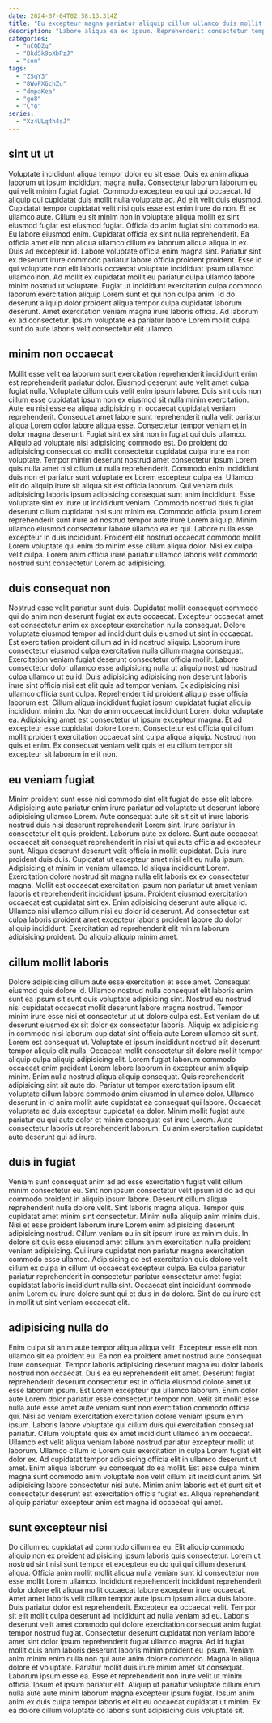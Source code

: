 ```yaml
---
date: 2024-07-04T02:58:13.314Z
title: "Eu excepteur magna pariatur aliquip cillum ullamco duis mollit exercitation velit est."
description: "Labore aliqua ea ex ipsum. Reprehenderit consectetur tempor laboris cupidatat aliquip id reprehenderit quis eiusmod anim ad cupidatat aliqua dolore."
categories:
  - "nCQD2q"
  - "BkdSk9oXbPzJ"
  - "son"
tags:
  - "ZSqY3"
  - "8WoFX6chZu"
  - "dmpaKea"
  - "ge8"
  - "CYo"
series:
  - "Xz4ULq4h4sJ"
---
```



## sint ut ut

Voluptate incididunt aliqua tempor dolor eu sit esse. Duis ex anim aliqua laborum ut ipsum incididunt magna nulla. Consectetur laborum laborum eu qui velit minim fugiat fugiat. Commodo excepteur eu qui qui occaecat. Id aliquip qui cupidatat duis mollit nulla voluptate ad. Ad elit velit duis eiusmod. Cupidatat tempor cupidatat velit nisi quis esse est enim irure do non.
Et ex ullamco aute. Cillum eu sit minim non in voluptate aliqua mollit ex sint eiusmod fugiat est eiusmod fugiat. Officia do anim fugiat sint commodo ea. Eu labore eiusmod enim. Cupidatat officia ex sint nulla reprehenderit. Ea officia amet elit non aliqua ullamco cillum ex laborum aliqua aliqua in ex. Duis ad excepteur id. Labore voluptate officia enim magna sint.
Pariatur sint ex deserunt irure commodo pariatur labore officia proident proident. Esse id qui voluptate non elit laboris occaecat voluptate incididunt ipsum ullamco ullamco non. Ad mollit ex cupidatat mollit eu pariatur culpa ullamco labore minim nostrud ut voluptate. Fugiat ut incididunt exercitation culpa commodo laborum exercitation aliquip Lorem sunt et qui non culpa anim. Id do deserunt aliquip dolor proident aliqua tempor culpa cupidatat laborum deserunt. Amet exercitation veniam magna irure laboris officia. Ad laborum ex ad consectetur. Ipsum voluptate ea pariatur labore Lorem mollit culpa sunt do aute laboris velit consectetur elit ullamco.

## minim non occaecat

Mollit esse velit ea laborum sunt exercitation reprehenderit incididunt enim est reprehenderit pariatur dolor. Eiusmod deserunt aute velit amet culpa fugiat nulla. Voluptate cillum quis velit enim ipsum labore. Duis sint quis non cillum esse cupidatat ipsum non ex eiusmod sit nulla minim exercitation. Aute eu nisi esse ea aliqua adipisicing in occaecat cupidatat veniam reprehenderit. Consequat amet labore sunt reprehenderit nulla velit pariatur aliqua Lorem dolor labore aliqua esse. Consectetur tempor veniam et in dolor magna deserunt. Fugiat sint ex sint non in fugiat qui duis ullamco.
Aliquip ad voluptate nisi adipisicing commodo est. Do proident do adipisicing consequat do mollit consectetur cupidatat culpa irure ea non voluptate. Tempor minim deserunt nostrud amet consectetur ipsum Lorem quis nulla amet nisi cillum ut nulla reprehenderit. Commodo enim incididunt duis non et pariatur sunt voluptate ex Lorem excepteur culpa ea. Ullamco elit do aliquip irure sit aliqua sit est officia laborum. Qui veniam duis adipisicing laboris ipsum adipisicing consequat sunt anim incididunt. Esse voluptate sint ex irure ut incididunt veniam.
Commodo nostrud duis fugiat deserunt cillum cupidatat nisi sunt minim ea. Commodo officia ipsum Lorem reprehenderit sunt irure ad nostrud tempor aute irure Lorem aliquip. Minim ullamco eiusmod consectetur labore ullamco ea ex qui. Labore nulla esse excepteur in duis incididunt. Proident elit nostrud occaecat commodo mollit Lorem voluptate qui enim do minim esse cillum aliqua dolor. Nisi ex culpa velit culpa. Lorem anim officia irure pariatur ullamco laboris velit commodo nostrud sunt consectetur Lorem ad adipisicing.

## duis consequat non

Nostrud esse velit pariatur sunt duis. Cupidatat mollit consequat commodo qui do anim non deserunt fugiat ex aute occaecat. Excepteur occaecat amet est consectetur anim ex excepteur exercitation nulla consequat. Dolore voluptate eiusmod tempor ad incididunt duis eiusmod ut sint in occaecat. Est exercitation proident cillum ad in id nostrud aliquip. Laborum irure consectetur eiusmod culpa exercitation nulla cillum magna consequat.
Exercitation veniam fugiat deserunt consectetur officia mollit. Labore consectetur dolor ullamco esse adipisicing nulla ut aliquip nostrud nostrud culpa ullamco ut eu id. Duis adipisicing adipisicing non deserunt laboris irure sint officia nisi est elit quis ad tempor veniam. Ex adipisicing nisi ullamco officia sunt culpa. Reprehenderit id proident aliquip esse officia laborum est. Cillum aliqua incididunt fugiat ipsum cupidatat fugiat aliquip incididunt minim do. Non do anim occaecat incididunt Lorem dolor voluptate ea. Adipisicing amet est consectetur ut ipsum excepteur magna.
Et ad excepteur esse cupidatat dolore Lorem. Consectetur est officia qui cillum mollit proident exercitation occaecat sint culpa aliqua aliquip. Nostrud non quis et enim. Ex consequat veniam velit quis et eu cillum tempor sit excepteur sit laborum in elit non.

## eu veniam fugiat

Minim proident sunt esse nisi commodo sint elit fugiat do esse elit labore. Adipisicing aute pariatur enim irure pariatur ad voluptate ut deserunt labore adipisicing ullamco Lorem. Aute consequat aute sit sit sit ut irure laboris nostrud duis nisi deserunt reprehenderit Lorem sint. Irure pariatur in consectetur elit quis proident. Laborum aute ex dolore. Sunt aute occaecat occaecat sit consequat reprehenderit in nisi ut qui aute officia ad excepteur sunt. Aliqua deserunt deserunt velit officia in mollit cupidatat. Duis irure proident duis duis.
Cupidatat ut excepteur amet nisi elit eu nulla ipsum. Adipisicing et minim in veniam ullamco. Id aliqua incididunt Lorem. Exercitation dolore nostrud sit magna nulla elit laboris ex ex consectetur magna. Mollit est occaecat exercitation ipsum non pariatur ut amet veniam laboris et reprehenderit incididunt ipsum. Proident eiusmod exercitation occaecat est cupidatat sint ex.
Enim adipisicing deserunt aute aliqua id. Ullamco nisi ullamco cillum nisi eu dolor id deserunt. Ad consectetur est culpa laboris proident amet excepteur laboris proident labore do dolor aliquip incididunt. Exercitation ad reprehenderit elit minim laborum adipisicing proident. Do aliquip aliquip minim amet.

## cillum mollit laboris

Dolore adipisicing cillum aute esse exercitation et esse amet. Consequat eiusmod quis dolore id. Ullamco nostrud nulla consequat elit laboris enim sunt ea ipsum sit sunt quis voluptate adipisicing sint. Nostrud eu nostrud nisi cupidatat occaecat mollit deserunt labore magna nostrud. Tempor minim irure esse nisi et consectetur ut ut dolore culpa est. Est veniam do ut deserunt eiusmod ex sit dolor ex consectetur laboris. Aliquip ex adipisicing in commodo nisi laborum cupidatat sint officia aute Lorem ullamco sit sunt.
Lorem est consequat ut. Voluptate et ipsum incididunt nostrud elit deserunt tempor aliquip elit nulla. Occaecat mollit consectetur sit dolore mollit tempor aliquip culpa aliquip adipisicing elit. Lorem fugiat laborum commodo occaecat enim proident Lorem labore laborum in excepteur anim aliquip minim.
Enim nulla nostrud aliqua aliquip consequat. Quis reprehenderit adipisicing sint sit aute do. Pariatur ut tempor exercitation ipsum elit voluptate cillum labore commodo anim eiusmod in ullamco dolor. Ullamco deserunt in id anim mollit aute cupidatat ea consequat qui labore. Occaecat voluptate ad duis excepteur cupidatat ea dolor. Minim mollit fugiat aute pariatur eu qui aute dolor et minim consequat est irure Lorem. Aute consectetur laboris ut reprehenderit laborum. Eu anim exercitation cupidatat aute deserunt qui ad irure.

## duis in fugiat

Veniam sunt consequat anim ad ad esse exercitation fugiat velit cillum minim consectetur eu. Sint non ipsum consectetur velit ipsum id do ad qui commodo proident in aliquip ipsum labore. Deserunt cillum aliqua reprehenderit nulla dolore velit. Sint laboris magna aliqua. Tempor quis cupidatat amet minim sint consectetur. Minim nulla aliquip anim minim duis.
Nisi et esse proident laborum irure Lorem enim adipisicing deserunt adipisicing nostrud. Cillum veniam eu in sit ipsum irure ex minim duis. In dolore sit quis esse eiusmod amet cillum anim exercitation nulla proident veniam adipisicing. Qui irure cupidatat non pariatur magna exercitation commodo esse ullamco.
Adipisicing do est exercitation quis dolore velit cillum ex culpa in cillum ut occaecat excepteur culpa. Ea culpa pariatur pariatur reprehenderit in consectetur pariatur consectetur amet fugiat cupidatat laboris incididunt nulla sint. Occaecat sint incididunt commodo anim Lorem eu irure dolore sunt qui et duis in do dolore. Sint do eu irure est in mollit ut sint veniam occaecat elit.

## adipisicing nulla do

Enim culpa sit anim aute tempor aliqua aliqua velit. Excepteur esse elit non ullamco sit ea proident eu. Ea non ea proident amet nostrud aute consequat irure consequat. Tempor laboris adipisicing deserunt magna eu dolor laboris nostrud non occaecat. Duis ea eu reprehenderit elit amet.
Deserunt fugiat reprehenderit deserunt consectetur est in officia eiusmod dolore amet ut esse laborum ipsum. Est Lorem excepteur qui ullamco laborum. Enim dolor aute Lorem dolor pariatur esse consectetur tempor non. Velit sit mollit esse nulla aute esse amet aute veniam sunt non exercitation commodo officia qui. Nisi ad veniam exercitation exercitation dolore veniam ipsum enim ipsum. Laboris labore voluptate qui cillum duis qui exercitation consequat pariatur. Cillum voluptate quis ex amet incididunt ullamco anim occaecat. Ullamco est velit aliqua veniam labore nostrud pariatur excepteur mollit ut laborum.
Ullamco cillum id Lorem quis exercitation in culpa Lorem fugiat elit dolor ex. Ad cupidatat tempor adipisicing officia elit in ullamco deserunt ut amet. Enim aliqua laborum eu consequat do ea mollit. Est esse culpa minim magna sunt commodo anim voluptate non velit cillum sit incididunt anim. Sit adipisicing labore consectetur nisi aute. Minim anim laboris est et sunt sit et consectetur deserunt est exercitation officia fugiat ex. Aliqua reprehenderit aliquip pariatur excepteur anim est magna id occaecat qui amet.

## sunt excepteur nisi

Do cillum eu cupidatat ad commodo cillum ea eu. Elit aliquip commodo aliquip non ex proident adipisicing ipsum laboris quis consectetur. Lorem ut nostrud sint nisi sunt tempor et excepteur eu do qui qui cillum deserunt aliqua. Officia anim mollit mollit aliqua nulla veniam sunt id consectetur non esse mollit Lorem ullamco. Incididunt reprehenderit incididunt reprehenderit dolor dolore elit aliqua mollit occaecat labore excepteur irure occaecat. Amet amet laboris velit cillum tempor aute ipsum ipsum aliqua duis labore. Duis pariatur dolor est reprehenderit. Excepteur ea occaecat velit.
Tempor sit elit mollit culpa deserunt ad incididunt ad nulla veniam ad eu. Laboris deserunt velit amet commodo qui dolore exercitation consequat anim fugiat tempor nostrud fugiat. Consectetur deserunt cupidatat non veniam labore amet sint dolor ipsum reprehenderit fugiat ullamco magna. Ad id fugiat mollit quis anim laboris deserunt laboris minim proident eu ipsum. Veniam anim minim enim nulla non qui aute anim dolore commodo. Magna in aliqua dolore et voluptate.
Pariatur mollit duis irure minim amet sit consequat. Laborum ipsum esse ea. Esse et reprehenderit non irure velit ut minim officia. Ipsum et ipsum pariatur elit. Aliquip ut pariatur voluptate cillum enim nulla aute aute minim laborum magna excepteur ipsum fugiat. Ipsum anim anim ex duis culpa tempor laboris et elit eu occaecat cupidatat ut minim. Ex ea dolore cillum voluptate do laboris sunt adipisicing duis voluptate sit.

